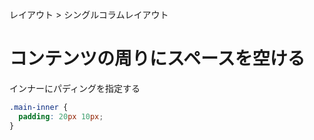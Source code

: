 レイアウト > シングルコラムレイアウト
# コンテンツの周りにスペースを空ける
インナーにパディングを指定する  
```css
.main-inner {
  padding: 20px 10px;
}
```
